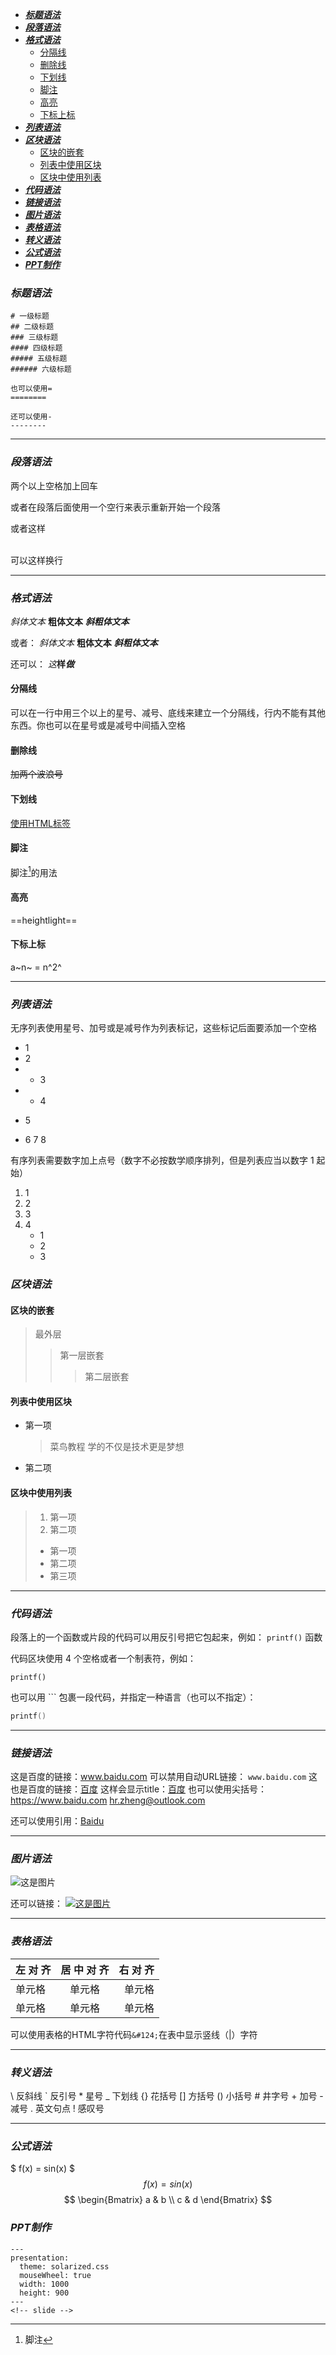 
- [***标题语法***](#标题语法)
- [***段落语法***](#段落语法)
- [***格式语法***](#格式语法)
  - [分隔线](#分隔线)
  - [删除线](#删除线)
  - [下划线](#下划线)
  - [脚注](#脚注)
  - [高亮](#高亮)
  - [下标上标](#下标上标)
- [***列表语法***](#列表语法)
- [***区块语法***](#区块语法)
  - [区块的嵌套](#区块的嵌套)
  - [列表中使用区块](#列表中使用区块)
  - [区块中使用列表](#区块中使用列表)
- [***代码语法***](#代码语法)
- [***链接语法***](#链接语法)
- [***图片语法***](#图片语法)
- [***表格语法***](#表格语法)
- [***转义语法***](#转义语法)
- [***公式语法***](#公式语法)
- [***PPT制作***](#ppt制作)





### ***标题语法***
```
# 一级标题
## 二级标题
### 三级标题
#### 四级标题
##### 五级标题
###### 六级标题
```
```
也可以使用=
========

还可以使用-
--------
```
---
### ***段落语法***

两个以上空格加上回车

或者在段落后面使用一个空行来表示重新开始一个段落
<p>或者这样</p>

<br>可以这样换行

***
### ***格式语法***

*斜体文本*
**粗体文本**
***斜粗体文本***

或者：
_斜体文本_
__粗体文本__
___斜粗体文本___

还可以：
*这***样*****做***


#### 分隔线
可以在一行中用三个以上的星号、减号、底线来建立一个分隔线，行内不能有其他东西。你也可以在星号或是减号中间插入空格
<br>

#### 删除线
~~加两个波浪号~~
<br>

#### 下划线
<u>使用HTML标签</u>
<br>

#### 脚注
脚注[^脚注]的用法
<br>

#### 高亮
==heightlight==

#### 下标上标
a~n~ = n^2^


___
### ***列表语法***

无序列表使用星号、加号或是减号作为列表标记，这些标记后面要添加一个空格
+ 1
+ 2
+ * 3
+ * 4
- 5
* 6
  7
  8

有序列表需要数字加上点号（数字不必按数学顺序排列，但是列表应当以数字 1 起始）
1. 1
3. 2
9. 3
1. 4
   - 1
   - 2
   - 3

### ***区块语法***

#### 区块的嵌套
> 最外层
> > 第一层嵌套
> > > 第二层嵌套

#### 列表中使用区块
* 第一项
    > 菜鸟教程
    > 学的不仅是技术更是梦想
* 第二项

#### 区块中使用列表
> 1. 第一项
> 2. 第二项
> + 第一项
> + 第二项
> + 第三项

---
### ***代码语法***

段落上的一个函数或片段的代码可以用反引号把它包起来，例如：
`printf()` 函数

代码区块使用 4 个空格或者一个制表符，例如：

    printf()

也可以用 ``` 包裹一段代码，并指定一种语言（也可以不指定）：
```C
printf()
```
---
### ***链接语法***

这是百度的链接：www.baidu.com
可以禁用自动URL链接： `www.baidu.com`
这也是百度的链接：[百度](https://www.baidu.com)
这样会显示title：[百度](https://www.baidu.com 'Baidu')
也可以使用尖括号：
<https://www.baidu.com>
<hr.zheng@outlook.com>

还可以使用引用：[Baidu][link]

---
### ***图片语法***

![这是图片](https://markdown.com.cn/assets/img/shiprock.c3b9a023.jpg 'Shiprock')

还可以链接：
[![这是图片](https://markdown.com.cn/assets/img/shiprock.c3b9a023.jpg 'Shiprock')](https://markdown.com.cn/assets/img/shiprock.c3b9a023.jpg)

---
### ***表格语法***

| 左 对 齐 | 居 中 对 齐 | 右 对 齐 |
| :---- | :----: | ----:|
| 单元格 | 单元格 | 单元格 |
| 单元格 | 单元格 | 单元格 |

可以使用表格的HTML字符代码`&#124;`在表中显示竖线（|）字符

---
### ***转义语法***

\   反斜线
`   反引号
\*   星号
_   下划线
{}  花括号
[]  方括号
()  小括号
\#   井字号
\+   加号
\-   减号
.   英文句点
!   感叹号

---
### ***公式语法***

$ f(x) = sin(x) $
$$ f(x) = sin(x) $$
$$
\begin{Bmatrix}
   a & b \\
   c & d
\end{Bmatrix}
$$


### ***PPT制作***
```
---
presentation:
  theme: solarized.css
  mouseWheel: true
  width: 1000
  height: 900
---
<!-- slide -->
```


[^脚注]: 脚注

[link]: https://www.baidu.com